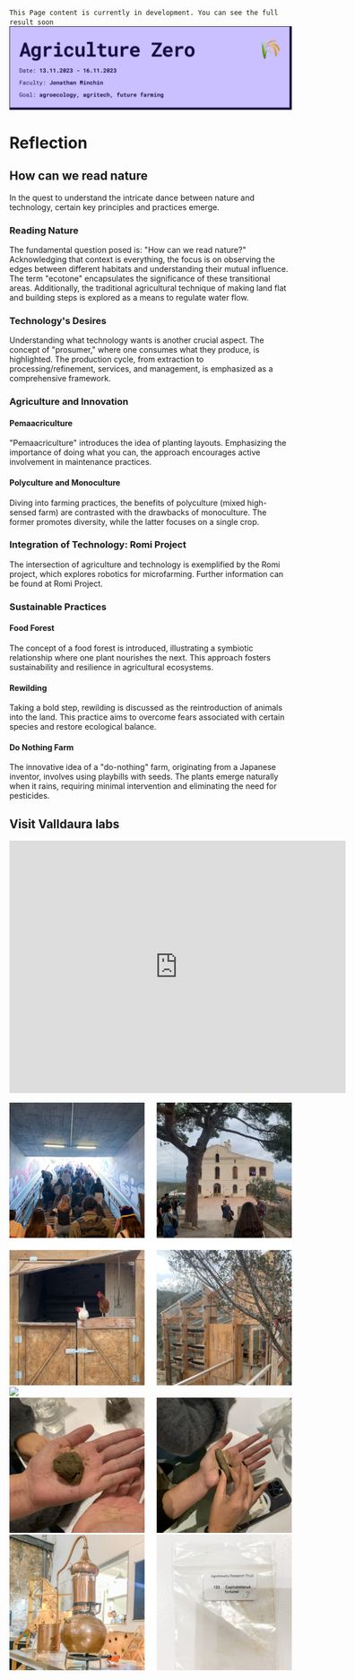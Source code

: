 `This Page content is currently in development. You can see the full result soon`
![](../../images/Bearbeitet/AgriZeroCover.png)
# Reflection



## How can we read nature
In the quest to understand the intricate dance between nature and technology, certain key principles and practices emerge.

### Reading Nature
The fundamental question posed is: "How can we read nature?" Acknowledging that context is everything, the focus is on observing the edges between different habitats and understanding their mutual influence. The term "ecotone" encapsulates the significance of these transitional areas. Additionally, the traditional agricultural technique of making land flat and building steps is explored as a means to regulate water flow.

### Technology's Desires
Understanding what technology wants is another crucial aspect. The concept of "prosumer," where one consumes what they produce, is highlighted. The production cycle, from extraction to processing/refinement, services, and management, is emphasized as a comprehensive framework.

### Agriculture and Innovation
#### Pemaacriculture
"Pemaacriculture" introduces the idea of planting layouts. Emphasizing the importance of doing what you can, the approach encourages active involvement in maintenance practices.

#### Polyculture and Monoculture
Diving into farming practices, the benefits of polyculture (mixed high-sensed farm) are contrasted with the drawbacks of monoculture. The former promotes diversity, while the latter focuses on a single crop.

### Integration of Technology: Romi Project
The intersection of agriculture and technology is exemplified by the Romi project, which explores robotics for microfarming. Further information can be found at Romi Project.

### Sustainable Practices
#### Food Forest
The concept of a food forest is introduced, illustrating a symbiotic relationship where one plant nourishes the next. This approach fosters sustainability and resilience in agricultural ecosystems.

#### Rewilding
Taking a bold step, rewilding is discussed as the reintroduction of animals into the land. This practice aims to overcome fears associated with certain species and restore ecological balance.

#### Do Nothing Farm
The innovative idea of a "do-nothing" farm, originating from a Japanese inventor, involves using playbills with seeds. The plants emerge naturally when it rains, requiring minimal intervention and eliminating the need for pesticides.


## Visit Valldaura labs

<iframe src="https://www.google.com/maps/embed?pb=!1m28!1m12!1m3!1d11963.472849478958!2d2.133919911969268!3d41.44208114068382!2m3!1f0!2f0!3f0!3m2!1i1024!2i768!4f13.1!4m13!3e2!4m5!1s0x12a4bd5939e03c59%3A0xb365f5ab1b5c35f3!2sMundet%2C%20Barcelona!3m2!1d41.4354003!2d2.1477766!4m5!1s0x12a49714956535d9%3A0x811d532657a72706!2sValldaura%20Labs%20(IAAC)%2C%20BV-1415%2C%2008290%20Cerdanyola%20del%20Vall%C3%A8s%2C%20Barcelona!3m2!1d41.4501317!2d2.1335078!5e0!3m2!1sen!2ses!4v1701036079717!5m2!1sen!2ses" width="600" height="450" style="border:0;" allowfullscreen="" loading="lazy" referrerpolicy="no-referrer-when-downgrade"></iframe>

![](../../images/Bearbeitet/valldaura.png)
![](../../images/Bearbeitet/Plants.png)
![](../../images/Bearbeitet/Soil.png)
![](../../images/Bearbeitet/essentialOil.png)

